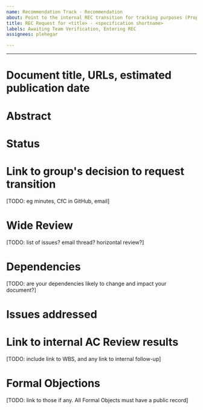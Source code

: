```yaml
---
name: Recommendation Track - Recommendation
about: Point to the internal REC transition for tracking purposes (Proposed Recommendation -> Recommendation)
title: REC Request for <title> - <specification shortname>
labels: Awaiting Team Verification, Entering REC
assignees: plehegar

---
```


---

# Document title, URLs, estimated publication date

# Abstract

# Status

# Link to group's decision to request transition
[TODO: eg minutes, CfC in GitHub, email]

# Wide Review
[TODO: list of issues? email thread? horizontal review?]

# Dependencies
[TODO: are your dependencies likely to change and impact your document?]

# Issues addressed

# Link to internal AC Review results
[TODO: include link to WBS, and any link to internal follow-up]

# Formal Objections
[TODO: link to those if any. All Formal Objects must have a public record]

